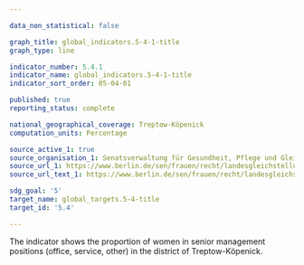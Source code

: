 ```yaml
---

data_non_statistical: false

graph_title: global_indicators.5-4-1-title
graph_type: line

indicator_number: 5.4.1
indicator_name: global_indicators.5-4-1-title
indicator_sort_order: 05-04-01

published: true
reporting_status: complete

national_geographical_coverage: Treptow-Köpenick
computation_units: Percentage

source_active_1: true
source_organisation_1: Senatsverwaltung für Gesundheit, Pflege und Gleichstellung - Abteilung Frauen und Gleichstellung
source_url_1: https://www.berlin.de/sen/frauen/recht/landesgleichstellungsgesetz/lgg-bericht/
source_url_text_1: https://www.berlin.de/sen/frauen/recht/landesgleichstellungsgesetz/lgg-bericht/

sdg_goal: '5'
target_name: global_targets.5-4-title
target_id: '5.4'

---
```


The indicator shows the proportion of women in senior management positions (office, service, other) in the district of Treptow-Köpenick.
